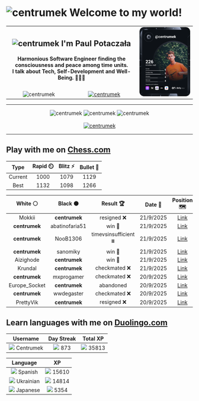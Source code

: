 <h1>
  <img
    src="https://emojis.slackmojis.com/emojis/images/1531849430/4246/blob-sunglasses.gif"
    width="30"
    alt="centrumek"
  />
  Welcome to my world!
</h1>

<table>
  <tbody>
    <tr>
      <td align="center" width="70%" colspan="2">
        <h2>
          <img
            src="https://raw.githubusercontent.com/MartinHeinz/MartinHeinz/master/wave.gif"
            width="30px"
            alt="centrumek"
          />
          I'm Paul Potaczała
        </h2>
        <h4>
          Harmonious Software Engineer finding the consciousness and peace among time units.
          <br/>
          I talk about Tech, Self-Development and Well-Being. 🌿🧘🚀
        </h4>
      </td>
      <td width="30%" rowspan="2">
        <a href="https://app.daily.dev/centrumek">
          <img
            src="./devcard.svg"
            alt="centrumek"
          />
        </a>
      </td>
    </tr>
    <tr align="center">
      <td>
        <img
          src="https://komarev.com/ghpvc/?username=centrumek&label=visitors&color=0e75b6&style=flat"
          alt="centrumek"
        >
      </td>
      <td>
        <a href="https://stackoverflow.com/users/14496012/centrumek">
          <img
            src="https://stackoverflow.com/users/flair/14496012.png?theme=dark"
            alt="centrumek"
          >
        </a>
      </td>
    </tr>
  </tbody>
</table>

---
<div align="center">
  <img 
    src="https://github-readme-stats.vercel.app/api?username=centrumek&show_icons=true&count_private=true&theme=dark&hide_border=true&hide=issues,contribs&bg_color=00000000"
    alt="centrumek"
  />
  <img
    src="https://github-readme-stats.vercel.app/api/top-langs/?username=centrumek&layout=compact&hide_border=true&theme=dark&bg_color=00000000&langs_count=6&exclude_repo=air-statistic-app"
    alt="centrumek"
  />
  <img 
    src="https://github-readme-streak-stats.herokuapp.com?user=centrumek&theme=dark&hide_border=true&background=FFFFFF00"
    alt="centrumek"
  />
  <br/>
  <br/>
  <a href="https://www.buymeacoffee.com/centrumek">
    <img
      src="https://cdn.buymeacoffee.com/buttons/v2/default-orange.png"
      height="50"
      width="210"
      alt="centrumek"
    />
  </a>
</div>

---

## Play with me on [Chess.com](https://www.chess.com/member/centrumek)

<div align="center">
<!--START_SECTION:chessStats-->
<!-- Automatically generated with https://github.com/Balastrong/chess-stats-action -->

| Type | Rapid ⏲️ | Blitz ⚡ | Bullet 🔫 |
|:---:|:---:|:---:|:---:|
| Current | 1000 | 1079 | 1129 |
| Best | 1132 | 1098 | 1266 |

| White ⚪ | Black ⚫ | Result 🏆 | Date 📅 | Position 🗺️ | Type 🕕 |
|:---:|:---:|:---:|:---:|:---:|:---:|
| Mokkii | **centrumek** | resigned ❌ | 21/9/2025 | <a href="http://www.ee.unb.ca/cgi-bin/tervo/fen.pl?select=3k2Q1/8/1K6/7p/7P/8/8/8 b - - 0 50">Link</a> | Bullet |
| **centrumek** | abatinofaria51 | win 🥇 | 21/9/2025 | <a href="http://www.ee.unb.ca/cgi-bin/tervo/fen.pl?select=4r1k1/p1Q2ppp/4b3/2p5/P1P1N3/4P3/R4KPP/3B4 b - - 0 25">Link</a> | Blitz |
| **centrumek** | NooB1306 | timevsinsufficient ⏸️ | 21/9/2025 | <a href="http://www.ee.unb.ca/cgi-bin/tervo/fen.pl?select=8/8/k2K2R1/5b2/8/8/8/8 w - - 1 95">Link</a> | Blitz |
| **centrumek** | sanomiky | win 🥇 | 21/9/2025 | <a href="http://www.ee.unb.ca/cgi-bin/tervo/fen.pl?select=1k6/3Q4/3K4/8/8/8/8/8 b - - 23 65">Link</a> | Blitz |
| Aizighode | **centrumek** | win 🥇 | 21/9/2025 | <a href="http://www.ee.unb.ca/cgi-bin/tervo/fen.pl?select=r2q4/5rn1/2b3k1/1N3p2/p1pPpPp1/P1P3Pp/1P1B1P1P/1R2R2K w - - 0 35">Link</a> | Blitz |
| Krundal | **centrumek** | checkmated ❌ | 21/9/2025 | <a href="http://www.ee.unb.ca/cgi-bin/tervo/fen.pl?select=7r/2R2pb1/3Qk1qp/5Np1/4P3/P2P4/1P3PPP/3R2K1 b - - 0 25">Link</a> | Blitz |
| **centrumek** | mxprogamer | checkmated ❌ | 20/9/2025 | <a href="http://www.ee.unb.ca/cgi-bin/tervo/fen.pl?select=8/8/4k3/3p2p1/4pPP1/3p3P/3Qp3/4K1q1 w - - 1 54">Link</a> | Blitz |
| Europe_Socket | **centrumek** | abandoned  | 20/9/2025 | <a href="http://www.ee.unb.ca/cgi-bin/tervo/fen.pl?select=3k3R/p3bpp1/3p4/4p3/6p1/8/PPPP1PP1/RNB1K3 b Q - 0 16">Link</a> | Bullet |
| **centrumek** | wwdegaster | checkmated ❌ | 20/9/2025 | <a href="http://www.ee.unb.ca/cgi-bin/tervo/fen.pl?select=Q7/6k1/7p/8/8/8/P2r4/1K2q3 w - - 5 47">Link</a> | Bullet |
| PrettyVik | **centrumek** | resigned ❌ | 20/9/2025 | <a href="http://www.ee.unb.ca/cgi-bin/tervo/fen.pl?select=8/pp1k4/8/3Q4/1P2P3/P2P1rP1/7P/3RK2R b K - 0 32">Link</a> | Bullet |

<!--END_SECTION:chessStats-->
</div>

## Learn languages with me on [Duolingo.com](https://www.duolingo.com/profile/Centrumek)

<div align="center">
<!--START_SECTION:duolingoStats-->
<!-- Automatically generated with https://github.com/centrumek/duolingo-readme-stats-->

| Username | Day Streak | Total XP |
|:---:|:---:|:---:|
| <img src="https://raw.githubusercontent.com/centrumek/duolingo-readme-stats/main/assets/duolingo.png" height="12"> Centrumek | <img src="https://raw.githubusercontent.com/centrumek/duolingo-readme-stats/main/assets/streakactive.svg" height="12"> 873 | <img src="https://raw.githubusercontent.com/centrumek/duolingo-readme-stats/main/assets/xp.svg" height="12"> 35813 |

| Language | XP |
|:---:|:---:|
| <img src="https://raw.githubusercontent.com/centrumek/duolingo-readme-stats/main/assets/langs/spanish.svg" height="12"> Spanish | <img src="https://raw.githubusercontent.com/centrumek/duolingo-readme-stats/main/assets/xp.svg" height="12"> 15610 |
| <img src="https://raw.githubusercontent.com/centrumek/duolingo-readme-stats/main/assets/langs/ukrainian.svg" height="12"> Ukrainian | <img src="https://raw.githubusercontent.com/centrumek/duolingo-readme-stats/main/assets/xp.svg" height="12"> 14814 |
| <img src="https://raw.githubusercontent.com/centrumek/duolingo-readme-stats/main/assets/langs/japanese.svg" height="12"> Japanese | <img src="https://raw.githubusercontent.com/centrumek/duolingo-readme-stats/main/assets/xp.svg" height="12"> 5354 |

<!--END_SECTION:duolingoStats-->
</div>
<!--
**centrumek/centrumek** is a ✨ _special_ ✨ repository because its `README.md` (this file) appears on your GitHub profile.

Here are some ideas to get you started:

- 🔭 I’m currently working on ...
- 🌱 I’m currently learning ...
- 👯 I’m looking to collaborate on ...
- 🤔 I’m looking for help with ...
- 💬 Ask me about ...
- 📫 How to reach me: ...
- 😄 Pronouns: ...
- ⚡ Fun fact: ...
-->
